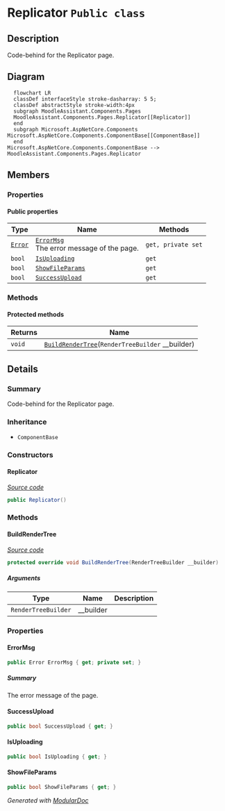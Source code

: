 # Replicator `Public class`

## Description
Code-behind for the Replicator page.

## Diagram
```mermaid
  flowchart LR
  classDef interfaceStyle stroke-dasharray: 5 5;
  classDef abstractStyle stroke-width:4px
  subgraph MoodleAssistant.Components.Pages
  MoodleAssistant.Components.Pages.Replicator[[Replicator]]
  end
  subgraph Microsoft.AspNetCore.Components
Microsoft.AspNetCore.Components.ComponentBase[[ComponentBase]]
  end
Microsoft.AspNetCore.Components.ComponentBase --> MoodleAssistant.Components.Pages.Replicator
```

## Members
### Properties
#### Public  properties
| Type | Name | Methods |
| --- | --- | --- |
| [`Error`](../../logic/utils/Error.md) | [`ErrorMsg`](#errormsg)<br>The error message of the page. | `get, private set` |
| `bool` | [`IsUploading`](#isuploading) | `get` |
| `bool` | [`ShowFileParams`](#showfileparams) | `get` |
| `bool` | [`SuccessUpload`](#successupload) | `get` |

### Methods
#### Protected  methods
| Returns | Name |
| --- | --- |
| `void` | [`BuildRenderTree`](#buildrendertree)(`RenderTreeBuilder` __builder) |

## Details
### Summary
Code-behind for the Replicator page.

### Inheritance
 - `ComponentBase`

### Constructors
#### Replicator
[*Source code*](https://github.com///blob//MoodleAssistant/Components/Pages/Replicator.razor.cs#L16)
```csharp
public Replicator()
```

### Methods
#### BuildRenderTree
[*Source code*](https://github.com///blob//MoodleAssistant/Components/Pages/Replicator.razor#L16707566)
```csharp
protected override void BuildRenderTree(RenderTreeBuilder __builder)
```
##### Arguments
| Type | Name | Description |
| --- | --- | --- |
| `RenderTreeBuilder` | __builder |   |

### Properties
#### ErrorMsg
```csharp
public Error ErrorMsg { get; private set; }
```
##### Summary
The error message of the page.

#### SuccessUpload
```csharp
public bool SuccessUpload { get; }
```

#### IsUploading
```csharp
public bool IsUploading { get; }
```

#### ShowFileParams
```csharp
public bool ShowFileParams { get; }
```

*Generated with* [*ModularDoc*](https://github.com/hailstorm75/ModularDoc)
